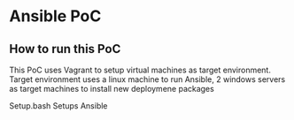 # Ansible PoC

## How to run this PoC
This PoC uses Vagrant to setup virtual machines as target environment. 
Target environment uses a linux machine to run Ansible, 2 windows servers as target machines to install new deploymene packages

Setup.bash
Setups Ansible 


